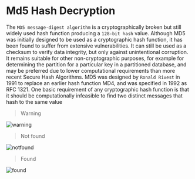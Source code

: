 # Md5 Hash Decryption

The `MD5 message-digest algorithm` is a cryptographically broken but still widely used hash function producing a `128-bit hash` value. Although MD5 was initially designed to be used as a cryptographic hash function, it has been found to suffer from extensive vulnerabilities. It can still be used as a checksum to verify data integrity, but only against unintentional corruption. It remains suitable for other non-cryptographic purposes, for example for determining the partition for a particular key in a partitioned database, and may be preferred due to lower computational requirements than more recent Secure Hash Algorithms. MD5 was designed by `Ronald Rivest` in 1991 to replace an earlier hash function MD4, and was specified in 1992 as RFC 1321. One basic requirement of any cryptographic hash function is that it should be computationally infeasible to find two distinct messages that hash to the same value

> Warning

![warning](https://i.ibb.co/DLgByQp/warning.jpg)

> Not found

![notfound](https://i.ibb.co/mT5QdcX/notfound.jpg)

> Found

![found](https://i.ibb.co/10G981s/found.jpg)
